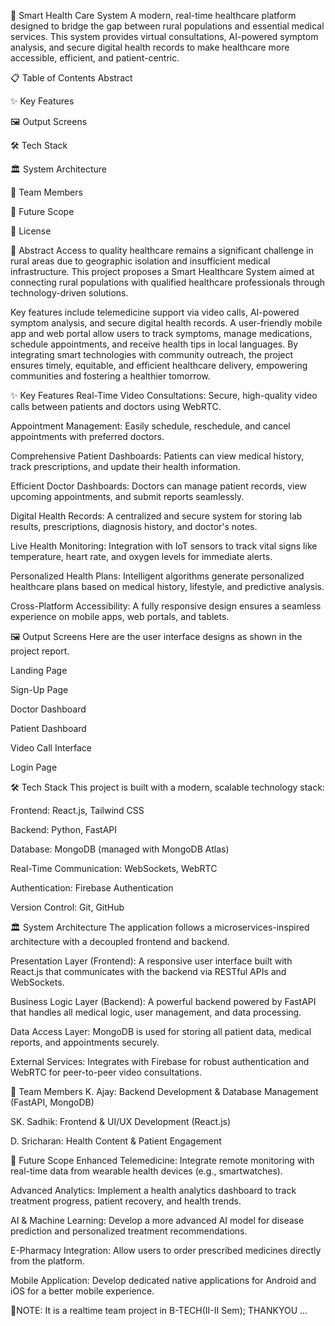 🏥 Smart Health Care System
A modern, real-time healthcare platform designed to bridge the gap between rural populations and essential medical services. This system provides virtual consultations, AI-powered symptom analysis, and secure digital health records to make healthcare more accessible, efficient, and patient-centric.

📋 Table of Contents
Abstract

✨ Key Features

🖼️ Output Screens

🛠️ Tech Stack

🏛️ System Architecture

👥 Team Members

🔮 Future Scope

📜 License

📄 Abstract
Access to quality healthcare remains a significant challenge in rural areas due to geographic isolation and insufficient medical infrastructure. This project proposes a Smart Healthcare System aimed at connecting rural populations with qualified healthcare professionals through technology-driven solutions.

Key features include telemedicine support via video calls, AI-powered symptom analysis, and secure digital health records. A user-friendly mobile app and web portal allow users to track symptoms, manage medications, schedule appointments, and receive health tips in local languages. By integrating smart technologies with community outreach, the project ensures timely, equitable, and efficient healthcare delivery, empowering communities and fostering a healthier tomorrow.

✨ Key Features
Real-Time Video Consultations: Secure, high-quality video calls between patients and doctors using WebRTC.

Appointment Management: Easily schedule, reschedule, and cancel appointments with preferred doctors.

Comprehensive Patient Dashboards: Patients can view medical history, track prescriptions, and update their health information.

Efficient Doctor Dashboards: Doctors can manage patient records, view upcoming appointments, and submit reports seamlessly.

Digital Health Records: A centralized and secure system for storing lab results, prescriptions, diagnosis history, and doctor's notes.

Live Health Monitoring: Integration with IoT sensors to track vital signs like temperature, heart rate, and oxygen levels for immediate alerts.

Personalized Health Plans: Intelligent algorithms generate personalized healthcare plans based on medical history, lifestyle, and predictive analysis.

Cross-Platform Accessibility: A fully responsive design ensures a seamless experience on mobile apps, web portals, and tablets.

🖼️ Output Screens
Here are the user interface designs as shown in the project report.

Landing Page

Sign-Up Page





Doctor Dashboard

Patient Dashboard





Video Call Interface

Login Page





🛠️ Tech Stack
This project is built with a modern, scalable technology stack:

Frontend: React.js, Tailwind CSS

Backend: Python, FastAPI

Database: MongoDB (managed with MongoDB Atlas)

Real-Time Communication: WebSockets, WebRTC

Authentication: Firebase Authentication

Version Control: Git, GitHub

🏛️ System Architecture
The application follows a microservices-inspired architecture with a decoupled frontend and backend.

Presentation Layer (Frontend): A responsive user interface built with React.js that communicates with the backend via RESTful APIs and WebSockets.

Business Logic Layer (Backend): A powerful backend powered by FastAPI that handles all medical logic, user management, and data processing.

Data Access Layer: MongoDB is used for storing all patient data, medical reports, and appointments securely.

External Services: Integrates with Firebase for robust authentication and WebRTC for peer-to-peer video consultations.

👥 Team Members
K. Ajay: Backend Development & Database Management (FastAPI, MongoDB)

SK. Sadhik: Frontend & UI/UX Development (React.js)

D. Sricharan: Health Content & Patient Engagement

🔮 Future Scope
Enhanced Telemedicine: Integrate remote monitoring with real-time data from wearable health devices (e.g., smartwatches).

Advanced Analytics: Implement a health analytics dashboard to track treatment progress, patient recovery, and health trends.

AI & Machine Learning: Develop a more advanced AI model for disease prediction and personalized treatment recommendations.

E-Pharmacy Integration: Allow users to order prescribed medicines directly from the platform.

Mobile Application: Develop dedicated native applications for Android and iOS for a better mobile experience.

👀NOTE: It is a realtime team project in B-TECH(II-II Sem);
THANKYOU ...





